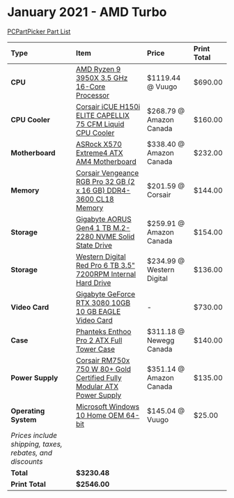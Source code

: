 # January 2021 - AMD Turbo

[PCPartPicker Part List](https://ca.pcpartpicker.com/list/bfmmNc)

| Type                                                     | Item                                                                                                                                                                                          | Price                     | Print Total |
| :------------------------------------------------------- | :-------------------------------------------------------------------------------------------------------------------------------------------------------------------------------------------- | :------------------------ | :---------- |
| **CPU**                                                  | [AMD Ryzen 9 3950X 3.5 GHz 16-Core Processor](https://ca.pcpartpicker.com/product/t7CFf7/amd-ryzen-9-3950x-35-ghz-16-core-processor-100-100000051wof)                                         | $1119.44 @ Vuugo          | $690.00     |
| **CPU Cooler**                                           | [Corsair iCUE H150i ELITE CAPELLIX 75 CFM Liquid CPU Cooler](https://ca.pcpartpicker.com/product/8jFKHx/corsair-icue-h150i-elite-capellix-75-cfm-liquid-cpu-cooler-cw-9060048-ww)             | $268.79 @ Amazon Canada   | $160.00     |
| **Motherboard**                                          | [ASRock X570 Extreme4 ATX AM4 Motherboard](https://ca.pcpartpicker.com/product/tJxbt6/asrock-x570-extreme4-atx-am4-motherboard-x570-extreme4)                                                 | $338.40 @ Amazon Canada   | $232.00     |
| **Memory**                                               | [Corsair Vengeance RGB Pro 32 GB (2 x 16 GB) DDR4-3600 CL18 Memory](https://ca.pcpartpicker.com/product/khmFf7/corsair-vengeance-rgb-pro-32-gb-2-x-16-gb-ddr4-3600-memory-cmw32gx4m2z3600c18) | $201.59 @ Corsair         | $144.00     |
| **Storage**                                              | [Gigabyte AORUS Gen4 1 TB M.2-2280 NVME Solid State Drive](https://ca.pcpartpicker.com/product/N8n8TW/gigabyte-aorus-gen4-1-tb-m2-2280-nvme-solid-state-drive-gp-ag41tb)                      | $259.91 @ Amazon Canada   | $154.00     |
| **Storage**                                              | [Western Digital Red Pro 6 TB 3.5" 7200RPM Internal Hard Drive](https://ca.pcpartpicker.com/product/b3dxFT/western-digital-red-pro-6tb-35-7200rpm-internal-hard-drive-wd6003ffbx)             | $234.99 @ Western Digital | $136.00     |
| **Video Card**                                           | [Gigabyte GeForce RTX 3080 10GB 10 GB EAGLE Video Card](https://ca.pcpartpicker.com/product/nchmP6/gigabyte-geforce-rtx-3080-10gb-10-gb-eagle-video-card-gv-n3080eagle-10gd)                  | -                         | $730.00     |
| **Case**                                                 | [Phanteks Enthoo Pro 2 ATX Full Tower Case](https://ca.pcpartpicker.com/product/gQWBD3/phanteks-enthoo-pro-2-atx-full-tower-case-ph-es620ptg_dbk01)                                           | $311.18 @ Newegg Canada   | $140.00     |
| **Power Supply**                                         | [Corsair RM750x 750 W 80+ Gold Certified Fully Modular ATX Power Supply](https://ca.pcpartpicker.com/product/9q38TW/corsair-power-supply-cp9020092na)                                         | $351.14 @ Amazon Canada   | $135.00     |
| **Operating System**                                     | [Microsoft Windows 10 Home OEM 64-bit](https://ca.pcpartpicker.com/product/wtgPxr/microsoft-os-kw900140)                                                                                      | $145.04 @ Vuugo           | $25.00      |
| _Prices include shipping, taxes, rebates, and discounts_ |
| **Total**                                                | **$3230.48**                                                                                                                                                                                  |
| **Print Total**                                          | **$2546.00**                                                                                                                                                                                  |
